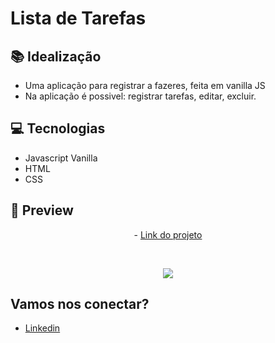 # Lista de Tarefas

## 📚 Idealização 
- Uma aplicação para registrar a fazeres, feita em vanilla JS
- Na aplicação é possivel: registrar tarefas, editar, excluir.

## 💻 Tecnologias
- Javascript Vanilla
- HTML
- CSS

## 📱 Preview 
<p align="center"> - <a href="https://gabriel-malafaia.github.io/VanillaJS-To-do-list/">Link do projeto</a> </p>
<br>

<p align="center">
  <img src="https://i.imgur.com/ARSOoGL.png">
</p>

## Vamos nos conectar?
- [Linkedin](https://www.linkedin.com/in/gabrielmalafaia/)
